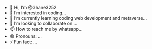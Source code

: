 - 👋 Hi, I’m @Ghane3252
- 👀 I’m interested in coding...
- 🌱 I’m currently learning coding web development and metaverse...
- 💞️ I’m looking to collaborate on ...
- 📫 How to reach me by whatsapp...
- 😄 Pronouns: ...
- ⚡ Fun fact: ...

<!---
Ghane3252/Ghane3252 is a ✨ special ✨ repository because its `README.md` (this file) appears on your GitHub profile.
You can click the Preview link to take a look at your changes.
--->
